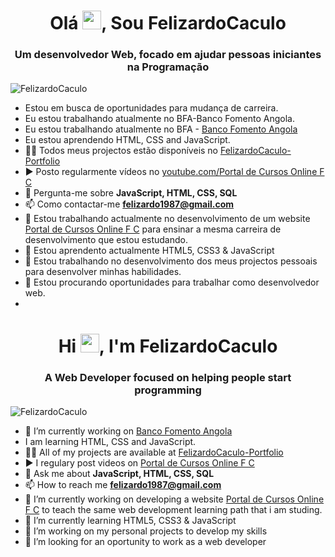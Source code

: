 <h1 align="center">Olá <img src="https://github.com/FelizardoCaculo.png" width="30px">, Sou FelizardoCaculo</h1>
<h3 align="center">Um desenvolvedor Web, focado em ajudar pessoas iniciantes na Programação</h3>
<p align="left"> <img src="https://github.com/account" alt="FelizardoCaculo" /> </p>


- Estou em busca de oportunidades para mudança de carreira.
- Eu estou trabalhando atualmente no BFA-Banco Fomento Angola.
- Eu estou trabalhando atualmente no BFA - [Banco Fomento Angola](https://www.bfa.ao)
- Eu estou aprendendo HTML, CSS and JavaScript.
- 👨‍💻 Todos meus projectos estão disponíveis no [FelizardoCaculo-Portfolio](https://felizardocaculo-portfolio.herokuapp.com/)
- ▶️ Posto regularmente vídeos no [youtube.com/Portal de Cursos Online F C](https://youtube.com/channel/UCGJg7DtpcwaBxNcI0iCwDYQ)
- 💬 Pergunta-me sobre **JavaScript, HTML, CSS, SQL**
- 📫 Como contactar-me **felizardo1987@gmail.com**
- 🔭 Estou trabalhando actualmente no desenvolvimento de um website [Portal de Cursos Online F C](https://https://portal-de-cursos-online-fc.herokuapp.com/) para ensinar a mesma carreira de desenvolvimento que estou estudando.
- 🌱 Estou aprendento actualmente HTML5, CSS3 & JavaScript
- 👯 Estou trabalhando no desenvolvimento dos meus projectos pessoais para desenvolver minhas habilidades.
- 🤔 Estou procurando oportunidades para trabalhar como desenvolvedor web.
-


<h1 align="center">Hi <img src="https://github.com/FelizardoCaculo.png" width="30px">, I'm FelizardoCaculo</h1>
<h3 align="center">A Web Developer focused on helping people start programming</h3>
<p align="left"> <img src="https://github.com/account" alt="FelizardoCaculo" /> </p>

- 🔭 I’m currently working on [Banco Fomento Angola](https://www.bfa.ao)
- I am learning HTML, CSS and JavaScript.
- 👨‍💻 All of my projects are available at [FelizardoCaculo-Portfolio](https://felizardocaculo-portfolio.herokuapp.com/)
- ▶️ I regulary post videos on [Portal de Cursos Online F C](https://https://portal-de-cursos-online-fc.herokuapp.com/)
- 💬 Ask me about **JavaScript, HTML, CSS, SQL**
- 📫 How to reach me **felizardo1987@gmail.com**
- 🔭 I’m currently working on developing a website [Portal de Cursos Online F C](https://https://portal-de-cursos-online-fc.herokuapp.com/) to teach the same web development learning path that i am studing.
- 🌱 I’m currently learning HTML5, CSS3 & JavaScript
- 👯 I’m working on my personal projects to develop my skills
- 🤔 I’m looking for an oportunity to work as a web developer



